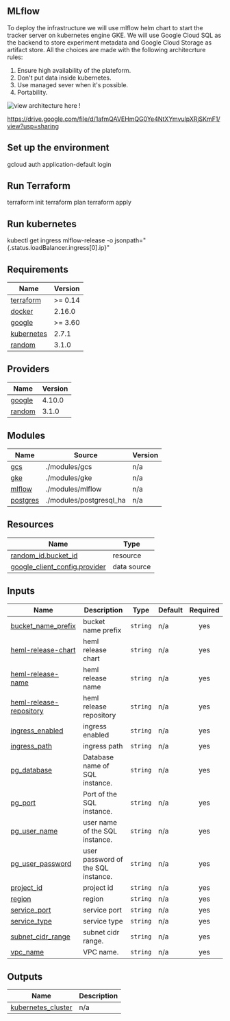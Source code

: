 ## MLflow 

To deploy the infrastructure we will use mlflow helm chart to start the tracker server on kubernetes engine GKE. 
We will use Google Cloud SQL as the backend to store experiment metadata and Google Cloud Storage as artifact store.
All the choices are made with the following architecrture rules:
 1. Ensure high availability of the plateform. 
 2. Don't put data inside kubernetes.
 3. Use managed sever when it's possible.
 4. Portability.
  
![view architecture here ! ](https://drive.google.com/file/d/1afmQAVEHmQG0Ye4NtXYmvulpXRjSKmF1/view?usp=sharing)

https://drive.google.com/file/d/1afmQAVEHmQG0Ye4NtXYmvulpXRjSKmF1/view?usp=sharing


## Set up the environment

gcloud auth application-default login 

## Run Terraform 

terraform init
terraform plan
terraform apply

## Run kubernetes

kubectl get ingress mlflow-release -o jsonpath="{.status.loadBalancer.ingress[0].ip}"

## Requirements

| Name | Version |
|------|---------|
| <a name="requirement_terraform"></a> [terraform](#requirement\_terraform) | >= 0.14 |
| <a name="requirement_docker"></a> [docker](#requirement\_docker) | 2.16.0 |
| <a name="requirement_google"></a> [google](#requirement\_google) | >= 3.60 |
| <a name="requirement_kubernetes"></a> [kubernetes](#requirement\_kubernetes) | 2.7.1 |
| <a name="requirement_random"></a> [random](#requirement\_random) | 3.1.0 |

## Providers

| Name | Version |
|------|---------|
| <a name="provider_google"></a> [google](#provider\_google) | 4.10.0 |
| <a name="provider_random"></a> [random](#provider\_random) | 3.1.0 |

## Modules

| Name | Source | Version |
|------|--------|---------|
| <a name="module_gcs"></a> [gcs](#module\_gcs) | ./modules/gcs | n/a |
| <a name="module_gke"></a> [gke](#module\_gke) | ./modules/gke | n/a |
| <a name="module_mlflow"></a> [mlflow](#module\_mlflow) | ./modules/mlflow | n/a |
| <a name="module_postgres"></a> [postgres](#module\_postgres) | ./modules/postgresql_ha | n/a |

## Resources

| Name | Type |
|------|------|
| [random_id.bucket_id](https://registry.terraform.io/providers/hashicorp/random/3.1.0/docs/resources/id) | resource |
| [google_client_config.provider](https://registry.terraform.io/providers/hashicorp/google/latest/docs/data-sources/client_config) | data source |

## Inputs

| Name | Description | Type | Default | Required |
|------|-------------|------|---------|:--------:|
| <a name="input_bucket_name_prefix"></a> [bucket\_name\_prefix](#input\_bucket\_name\_prefix) | bucket name prefix | `string` | n/a | yes |
| <a name="input_heml-release-chart"></a> [heml-release-chart](#input\_heml-release-chart) | heml release chart | `string` | n/a | yes |
| <a name="input_heml-release-name"></a> [heml-release-name](#input\_heml-release-name) | heml release name | `string` | n/a | yes |
| <a name="input_heml-release-repository"></a> [heml-release-repository](#input\_heml-release-repository) | heml release repository | `string` | n/a | yes |
| <a name="input_ingress_enabled"></a> [ingress\_enabled](#input\_ingress\_enabled) | ingress enabled | `string` | n/a | yes |
| <a name="input_ingress_path"></a> [ingress\_path](#input\_ingress\_path) | ingress path | `string` | n/a | yes |
| <a name="input_pg_database"></a> [pg\_database](#input\_pg\_database) | Database name of SQL instance. | `string` | n/a | yes |
| <a name="input_pg_port"></a> [pg\_port](#input\_pg\_port) | Port of the SQL instance. | `string` | n/a | yes |
| <a name="input_pg_user_name"></a> [pg\_user\_name](#input\_pg\_user\_name) | user name of the SQL instance. | `string` | n/a | yes |
| <a name="input_pg_user_password"></a> [pg\_user\_password](#input\_pg\_user\_password) | user password of the SQL instance. | `string` | n/a | yes |
| <a name="input_project_id"></a> [project\_id](#input\_project\_id) | project id | `string` | n/a | yes |
| <a name="input_region"></a> [region](#input\_region) | region | `string` | n/a | yes |
| <a name="input_service_port"></a> [service\_port](#input\_service\_port) | service port | `string` | n/a | yes |
| <a name="input_service_type"></a> [service\_type](#input\_service\_type) | service type | `string` | n/a | yes |
| <a name="input_subnet_cidr_range"></a> [subnet\_cidr\_range](#input\_subnet\_cidr\_range) | subnet cidr range. | `string` | n/a | yes |
| <a name="input_vpc_name"></a> [vpc\_name](#input\_vpc\_name) | VPC name. | `string` | n/a | yes |

## Outputs

| Name | Description |
|------|-------------|
| <a name="output_kubernetes_cluster"></a> [kubernetes\_cluster](#output\_kubernetes\_cluster) | n/a |
